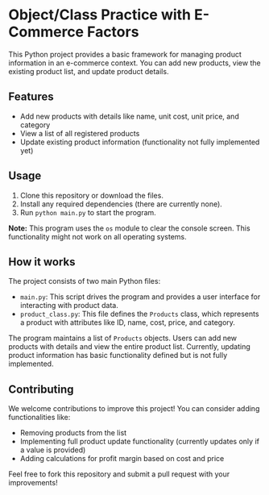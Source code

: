 # Object/Class Practice with E-Commerce Factors

This Python project provides a basic framework for managing product information in an e-commerce context. You can add new products, view the existing product list, and update product details.

## Features

- Add new products with details like name, unit cost, unit price, and category
- View a list of all registered products
- Update existing product information (functionality not fully implemented yet)

## Usage

1. Clone this repository or download the files.
2. Install any required dependencies (there are currently none).
3. Run `python main.py` to start the program.

**Note:** This program uses the `os` module to clear the console screen. This functionality might not work on all operating systems.

## How it works

The project consists of two main Python files:

- `main.py`: This script drives the program and provides a user interface for interacting with product data.
- `product_class.py`: This file defines the `Products` class, which represents a product with attributes like ID, name, cost, price, and category.

The program maintains a list of `Products` objects. Users can add new products with details and view the entire product list. Currently, updating product information has basic functionality defined but is not fully implemented.

## Contributing

We welcome contributions to improve this project! You can consider adding functionalities like:

- Removing products from the list
- Implementing full product update functionality (currently updates only if a value is provided)
- Adding calculations for profit margin based on cost and price

Feel free to fork this repository and submit a pull request with your improvements!

